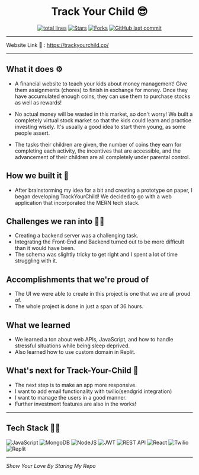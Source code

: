 <div align="center">

# Track Your Child 😎

<a href="https://github.com/vasu-1/Track-Your-Child"><img src="https://sloc.xyz/github/vasu-1/Track-Your-Child?style=for-the-badge" alt="total lines"/></a>
<a href="https://github.com/vasu-1/Track-Your-Child"><img src="https://img.shields.io/github/stars/vasu-1/Track-Your-Child" alt="Stars"/></a>
<a href="https://github.com/vasu-1/Track-Your-Child/network/members"><img src="https://img.shields.io/github/forks/vasu-1/Track-Your-Child" alt="Forks"/></a>
<a href="https://github.com/vasu-1/Track-Your-Child/commits"><img alt="GitHub last commit" src="https://img.shields.io/github/last-commit/vasu-1/Track-Your-Child?logo=github"></a>
</div>

---

Website Link :link: : https://trackyourchild.co/ 

---

## What it does ⚙️
- A financial website to teach your kids about money management! Give them assignments (chores) to finish in exchange for money. Once they have accumulated enough coins, they can use them to purchase stocks as well as rewards!

- No actual money will be wasted in this market, so don't worry! We built a completely virtual stock market so that the kids could learn and practice investing wisely. It's usually a good idea to start them young, as some people assert.

- The tasks their children are given, the number of coins they earn for completing each activity, the incentives that are accessible, and the advancement of their children are all completely under parental control.

## How we built it 🏡
- After brainstorming my idea for a bit and creating a prototype on paper, I began developing TrackYourChild! We decided to go with a web application that incorporated the MERN tech stack.

## Challenges we ran into 🏃‍♂️
- Creating a backend server was a challenging task.
- Integrating the Front-End and Backend turned out to be more difficult than it would have been.
- The schema was slightly tricky to get right and I spent a lot of time struggling with it.

## Accomplishments that we're proud of
- The UI we were able to create in this project is one that we are all proud of. 
- The whole project is done in just a span of 36 hours.

## What we learned
- We learned a ton about web APIs, JavaScript, and how to handle stressful situations while being sleep deprived.
- Also learned how to use custom domain in Replit.

## What's next for Track-Your-Child 💸
- The next step is to make an app more responsive.
- I want to add email functionality with twilio(sendgrid integration)
- I want to manage the users in a good manner.
- Further investment features are also in the works!

---

## Tech Stack 👨‍💻

![JavaScript](https://img.shields.io/badge/javascript-%23323330.svg?style=for-the-badge&logo=javascript&logoColor=%23F7DF1E)
![MongoDB](https://img.shields.io/badge/MongoDB-%234ea94b.svg?style=for-the-badge&logo=mongodb&logoColor=white)
![NodeJS](https://img.shields.io/badge/node.js-6DA55F?style=for-the-badge&logo=node.js&logoColor=white)
![JWT](https://img.shields.io/badge/JWT-black?style=for-the-badge&logo=JSON%20web%20tokens)
![REST API](https://img.shields.io/badge/rest%20api%20-%23323330.svg?style=for-the-badge&logo=rest&logoColor=%23F7DF1E)
![React](https://img.shields.io/badge/React-20232A?style=for-the-badge&logo=react&logoColor=61DAFB)
![Twilio](https://img.shields.io/badge/Twilio-F22F46?style=for-the-badge&logo=Twilio&logoColor=white)
![Replit](https://img.shields.io/badge/replit-667881?style=for-the-badge&logo=replit&logoColor=white)

---

*Show Your Love By Staring My Repo*
